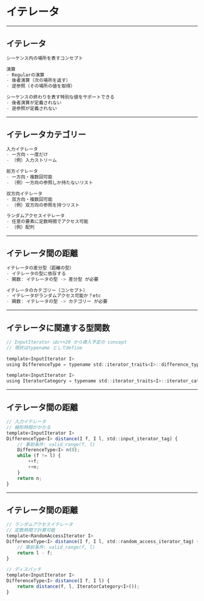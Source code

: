 <!-- sectionTitle: イテレータ -->
<!-- classes: section-title -->

# イテレータ

---

## イテレータ

```js
シーケンス内の場所を表すコンセプト

演算
- Regularの演算
- 後者演算（次の場所を返す）
- 逆参照（その場所の値を取得）

シーケンスの終わりを表す特別な値をサポートできる
- 後者演算が定義されない
- 逆参照が定義されない
```

---

## イテレータカテゴリー

```js
入力イテレータ
- 一方向・一度だけ
- （例）入力ストリーム

前方イテレータ
- 一方向・複数回可能
- （例）一方向の参照しか持たないリスト

双方向イテレータ
- 双方向・複数回可能
- （例）双方向の参照を持つリスト

ランダムアクセスイテレータ
- 任意の要素に定数時間でアクセス可能
- （例）配列
```

---

## イテレータ間の距離

```js
イテレータの差分型（距離の型）
- イテレータの型に依存する
- 関数: イテレータの型 -> 差分型 が必要

イテレータのカテゴリー（コンセプト）
- イテレータがランダムアクセス可能か？etc
- 関数: イテレータの型 -> カテゴリー が必要
```

---

## イテレータに関連する型関数

```js
// InputIterator はc++20 から導入予定の concept
// 現状はtypename としてdefine

template<InputIterator I>
using DifferenceType = typename std::iterator_traits<I>::difference_type;

template<InputIterator I>
using IteratorCategory = typename std::iterator_traits<I>::iterator_category;
```

---

## イテレータ間の距離

```js
// 入力イテレータ
// 線形時間がかかる
template<InputIterator I>
DifferenceType<I> distance(I f, I l, std::input_iterator_tag) {
    // 事前条件: valid_range(f, l)
    DifferenceType<I> n(0);
    while (f != l) {
        ++f;
        ++n;
    }
    return n;
}
```

---

## イテレータ間の距離

```js
// ランダムアクセスイテレータ
// 定数時間で計算可能
template<RandomAccessIterator I>
DifferenceType<I> distance(I f, I l, std::random_access_iterator_tag) {
    // 事前条件: valid_range(f, l)
    return l - f;
}

// ディスパッチ
template<InputIterator I>
DifferenceType<I> distance(I f, I l) {
    return distance(f, l, IteratorCategory<I>());
}
```

